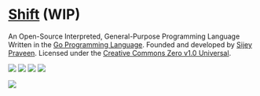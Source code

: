 # [Shift](https://sijey-praveen.github.io/Shift/) (WIP)

An Open-Source Interpreted, General-Purpose Programming Language Written in the [Go Programming Language](https://go.dev/). Founded and developed by [Sijey Praveen](https://sijey-praveen.github.io/). Licensed under the [Creative Commons Zero v1.0 Universal](https://creativecommons.org/).

[![](https://img.shields.io/badge/Made_with-Golang-blue?logo=go&style=flat-square)](https://go.dev/)
[![](https://img.shields.io/badge/License-Creative_Commons-ed9321?logo=creativecommons&style=flat-square)](https://creativecommons.org/)
[![](https://img.shields.io/badge/GitHub-sijey--praveen/Shift-ebebeb?logo=github&style=flat-square)](https://github.com/sijey-praveen/Shift/)
[![](https://img.shields.io/badge/Discord-sijey%239115-5865f2?logo=discord&style=flat-square)](https://discordapp.com/users/856839376436985876)

![](https://i.imgur.com/PWApeD1.png)
